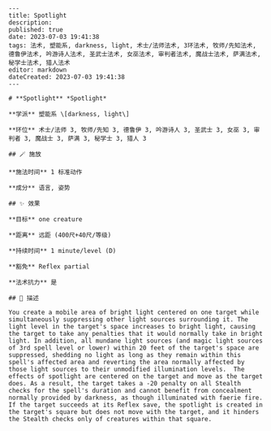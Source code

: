
    ---
    title: Spotlight
    description: 
    published: true
    date: 2023-07-03 19:41:38
    tags: 法术, 塑能系, darkness, light, 术士/法师法术, 3环法术, 牧师/先知法术, 德鲁伊法术, 吟游诗人法术, 圣武士法术, 女巫法术, 审判者法术, 魔战士法术, 萨满法术, 秘学士法术, 猎人法术
    editor: markdown
    dateCreated: 2023-07-03 19:41:38
    ---

    # **Spotlight** *Spotlight*

    **学派** 塑能系 \[darkness, light\] 

    **环位** 术士/法师 3, 牧师/先知 3, 德鲁伊 3, 吟游诗人 3, 圣武士 3, 女巫 3, 审判者 3, 魔战士 3, 萨满 3, 秘学士 3, 猎人 3

    ## 🪄 施放

    **施法时间** 1 标准动作

    **成分** 语言, 姿势

    ## ✨ 效果 

    **目标** one creature 

    **距离** 远距 (400尺+40尺/等级)  

    **持续时间** 1 minute/level (D) 

    **豁免** Reflex partial

    **法术抗力** 是

    ## 📖 描述

    You create a mobile area of bright light centered on one target while simultaneously suppressing other light sources surrounding it. The light level in the target's space increases to bright light, causing the target to take any penalties that it would normally take in bright light. In addition, all mundane light sources (and magic light sources of 3rd spell level or lower) within 20 feet of the target's space are suppressed, shedding no light as long as they remain within this spell's affected area and reverting the area normally affected by those light sources to their unmodified illumination levels.  The effects of spotlight are centered on the target and move as the target does. As a result, the target takes a -20 penalty on all Stealth checks for the spell's duration and cannot benefit from concealment normally provided by darkness, as though illuminated with faerie fire.  If the target succeeds at its Reflex save, the spotlight is created in the target's square but does not move with the target, and it hinders the Stealth checks only of creatures within that square.
    